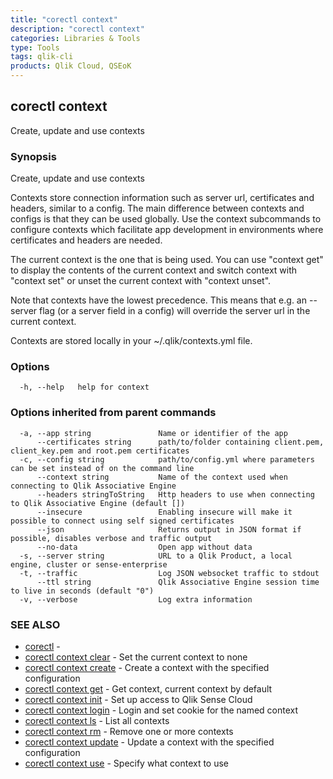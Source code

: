 ```yaml
---
title: "corectl context"
description: "corectl context"
categories: Libraries & Tools
type: Tools
tags: qlik-cli
products: Qlik Cloud, QSEoK
---
```

## corectl context

Create, update and use contexts

### Synopsis

Create, update and use contexts

Contexts store connection information such as server url, certificates and headers,
similar to a config. The main difference between contexts and configs is that they
can be used globally. Use the context subcommands to configure contexts which
facilitate app development in environments where certificates and headers are needed.

The current context is the one that is being used. You can use "context get" to
display the contents of the current context and switch context with "context set"
or unset the current context with "context unset".

Note that contexts have the lowest precedence. This means that e.g. an --server flag
(or a server field in a config) will override the server url in the current context.

Contexts are stored locally in your ~/.qlik/contexts.yml file.

### Options

```
  -h, --help   help for context
```

### Options inherited from parent commands

```
  -a, --app string               Name or identifier of the app
      --certificates string      path/to/folder containing client.pem, client_key.pem and root.pem certificates
  -c, --config string            path/to/config.yml where parameters can be set instead of on the command line
      --context string           Name of the context used when connecting to Qlik Associative Engine
      --headers stringToString   Http headers to use when connecting to Qlik Associative Engine (default [])
      --insecure                 Enabling insecure will make it possible to connect using self signed certificates
      --json                     Returns output in JSON format if possible, disables verbose and traffic output
      --no-data                  Open app without data
  -s, --server string            URL to a Qlik Product, a local engine, cluster or sense-enterprise
  -t, --traffic                  Log JSON websocket traffic to stdout
      --ttl string               Qlik Associative Engine session time to live in seconds (default "0")
  -v, --verbose                  Log extra information
```

### SEE ALSO

* [corectl](/commands/corectl)	 - 
* [corectl context clear](/commands/corectl_context_clear)	 - Set the current context to none
* [corectl context create](/commands/corectl_context_create)	 - Create a context with the specified configuration
* [corectl context get](/commands/corectl_context_get)	 - Get context, current context by default
* [corectl context init](/commands/corectl_context_init)	 - Set up access to Qlik Sense Cloud
* [corectl context login](/commands/corectl_context_login)	 - Login and set cookie for the named context
* [corectl context ls](/commands/corectl_context_ls)	 - List all contexts
* [corectl context rm](/commands/corectl_context_rm)	 - Remove one or more contexts
* [corectl context update](/commands/corectl_context_update)	 - Update a context with the specified configuration
* [corectl context use](/commands/corectl_context_use)	 - Specify what context to use

